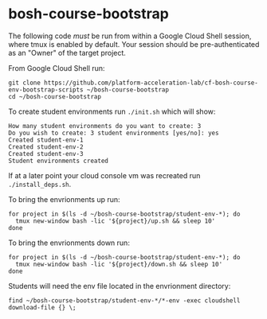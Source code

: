 # bosh-course-bootstrap

The following code _must_ be run from within a Google Cloud Shell session, where tmux is enabled by default.
Your session should be pre-authenticated as an "Owner" of the target project.

From Google Cloud Shell run:
```
git clone https://github.com/platform-acceleration-lab/cf-bosh-course-env-bootstrap-scripts ~/bosh-course-bootstrap
cd ~/bosh-course-bootstrap
```

To create student environments run `./init.sh` which will show:
```
How many student environments do you want to create: 3
Do you wish to create: 3 student environments [yes/no]: yes
Created student-env-1
Created student-env-2
Created student-env-3
Student environments created         
```

If at a later point your cloud console vm was recreated run `./install_deps.sh`.

To bring the envrionments up run:
```
for project in $(ls -d ~/bosh-course-bootstrap/student-env-*); do
  tmux new-window bash -lic '${project}/up.sh && sleep 10'
done
```

To bring the envrionments down run:
```
for project in $(ls -d ~/bosh-course-bootstrap/student-env-*); do
  tmux new-window bash -lic '${project}/down.sh && sleep 10'
done
```

Students will need the env file located in the envrionment directory:
```
find ~/bosh-course-bootstrap/student-env-*/*-env -exec cloudshell download-file {} \;
```
